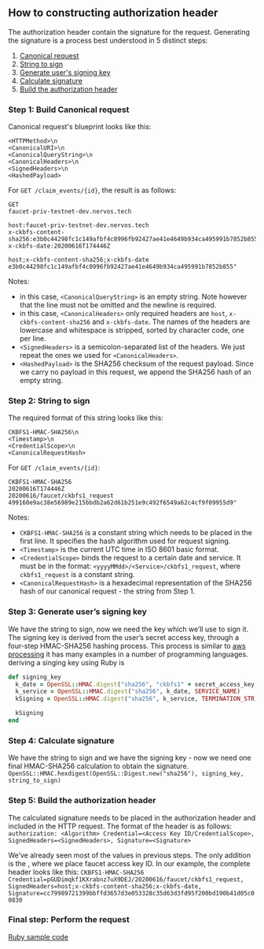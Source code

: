 ## How to constructing authorization header

The authorization header contain the signature for the request. Generating the signature is a process best understood in 5 distinct steps:

1. [Canonical request](#step-1-build-canonical-request)
2. [String to sign](#step-2-string-to-sign)
3. [Generate user's signing key](#step-3-generate-user-s-signing-key)
4. [Calculate signature](#step-4-calculate-signature)
5. [Build the authorization header](#step-5-build-the-authorization-header)


### Step 1: Build Canonical request
Canonical request's blueprint looks like this:

```
<HTTPMethod>\n
<CanonicalURI>\n
<CanonicalQueryString>\n
<CanonicalHeaders>\n
<SignedHeaders>\n
<HashedPayload>
```

For `GET /claim_events/{id}`, the result is as follows:

```
GET
faucet-priv-testnet-dev.nervos.tech

host:faucet-priv-testnet-dev.nervos.tech
x-ckbfs-content-sha256:e3b0c44298fc1c149afbf4c8996fb92427ae41e4649b934ca495991b7852b855
x-ckbfs-date:20200616T174446Z

host;x-ckbfs-content-sha256;x-ckbfs-date
e3b0c44298fc1c149afbf4c8996fb92427ae41e4649b934ca495991b7852b855"
```

Notes:
  * in this case, `<CanonicalQueryString>` is an empty string. Note however that the line must not be omitted and the newline is required.
  * in this case, `<CanonicalHeaders>` only required headers are `host`, `x-ckbfs-content-sha256` and `x-ckbfs-date`. The names of the headers are lowercase and whitespace is stripped, sorted by character code, one per line.
  * `<SignedHeaders>` is a semicolon-separated list of the headers. We just repeat the ones we used for `<CanonicalHeaders>`. 
  * `<HashedPayload>` is the SHA256 checksum of the request payload. Since we carry no payload in this request, we append the SHA256 hash of an empty string.

### Step 2: String to sign

The required format of this string looks like this:
```
CKBFS1-HMAC-SHA256\n
<Timestamp>\n
<CredentialScope>\n
<CanonicalRequestHash>
```
For `GET /claim_events/{id}`:
```
CKBFS1-HMAC-SHA256
20200616T174446Z
20200616/faucet/ckbfs1_request
499160e9ac38e56989e215bbdb2a62d61b251e9c492f6549a62c4cf9f09955d9"
```

Notes:
  * `CKBFS1-HMAC-SHA256` is a constant string which needs to be placed in the first line. It specifies the hash algorithm used for request signing.
  * `<Timestamp>` is the current UTC time in ISO 8601 basic format.
  * `<CredentialScope>` binds the request to a certain date and service. It must be in the format: `<yyyyMMdd>/<Service>/ckbfs1_request`, where `ckbfs1_request` is a constant string.
  * `<CanonicalRequestHash>` is a hexadecimal representation of the SHA256 hash of our canonical request - the string from Step 1.
    
### Step 3: Generate user’s signing key

We have the string to sign, now we need the key which we’ll use to sign it. The signing key is derived from the user’s secret access key, through a four-step HMAC-SHA256 hashing process.
This process is similar to [aws processing](https://docs.aws.amazon.com/general/latest/gr/signature-v4-examples.html) it has many examples in a number of programming languages.
deriving a singing key using Ruby is
```ruby
def signing_key
  k_date = OpenSSL::HMAC.digest("sha256", "ckbfs1" + secret_access_key, date)
  k_service = OpenSSL::HMAC.digest("sha256", k_date, SERVICE_NAME)
  kSigning = OpenSSL::HMAC.digest("sha256", k_service, TERMINATION_STR)

  kSigning
end
```

### Step 4: Calculate signature
We have the string to sign and we have the signing key - now we need one final HMAC-SHA256 calculation to obtain the signature.
`OpenSSL::HMAC.hexdigest(OpenSSL::Digest.new("sha256"), signing_key, string_to_sign)`

### Step 5: Build the authorization header
The calculated signature needs to be placed in the authorization header and included in the HTTP request. The format of the header is as follows:
`authorization: <Algorithm> Credential=<Access Key ID/CredentialScope>, SignedHeaders=<SignedHeaders>, Signature=<Signature>`

We’ve already seen most of the values in previous steps. The only addition is the <Access Key ID>, where we place faucet access key ID. In our example, the complete header looks like this:
`CKBFS1-HMAC-SHA256 Credential=pGUDimqkf1KXrabnz7uX9DEJ/20200616/faucet/ckbfs1_request, SignedHeaders=host;x-ckbfs-content-sha256;x-ckbfs-date, Signature=cc79989721399bbffd3657d3e053328c35d63d3fd95f200bd190b41d05c00830`

### Final step: Perform the request

[Ruby sample code](claim_example.rb)

